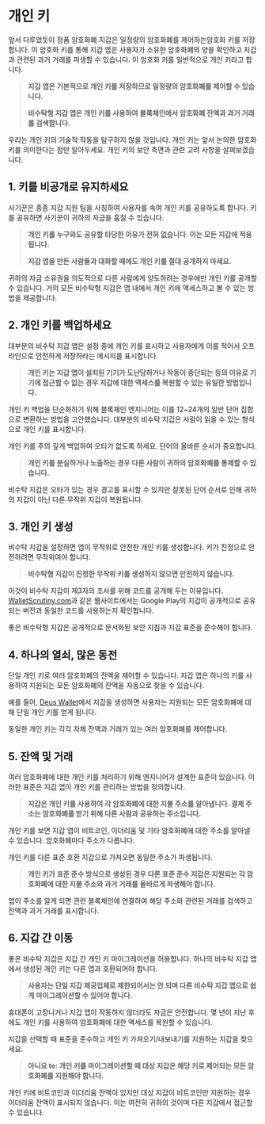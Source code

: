 # 개인 키

앞서 다루었듯이 정품 암호화폐 지갑은 일정량의 암호화폐를 제어하는 ​​암호화 키를 저장합니다. 이 암호화 키를 통해 지갑 앱은 사용자가 소유한 암호화폐의 양을 확인하고 지갑과 관련된 과거 거래를 파생할 수 있습니다. 이 암호화 키를 일반적으로 개인 키라고 합니다.

> **지갑 앱은 기본적으로 개인 키를 저장하므로 일정량의 암호화폐를 제어할 수 있습니다.**
>
> **비수탁형 지갑 앱은 개인 키를 사용하여 블록체인에서 암호화폐 잔액과 과거 거래를 검색합니다.**

우리는 개인 키의 기술적 작동을 탐구하지 않을 것입니다. 개인 키는 앞서 논의한 암호화 키를 의미한다는 점만 알아두세요. 개인 키의 보안 측면과 관련 고려 사항을 살펴보겠습니다.

## 1. 키를 비공개로 유지하세요

사기꾼은 종종 지갑 지원 팀을 사칭하여 사용자를 속여 개인 키를 공유하도록 합니다. 키를 공유하면 사기꾼이 귀하의 자금을 훔칠 수 있습니다.

> **개인 키를 누구와도 공유할 타당한 이유가 전혀 없습니다. 이는 모든 지갑에 적용됩니다.**
>
> **지갑 앱을 만든 사람들과 대화할 때에도 개인 키를 절대 공개하지 마세요.**

귀하의 자금 소유권을 의도적으로 다른 사람에게 양도하려는 경우에만 개인 키를 공개할 수 있습니다. 거의 모든 비수탁형 지갑은 앱 내에서 개인 키에 액세스하고 볼 수 있는 방법을 제공합니다.

## 2. 개인 키를 백업하세요

대부분의 비수탁 지갑 앱은 설정 중에 개인 키를 표시하고 사용자에게 이를 적어서 오프라인으로 안전하게 저장하라는 메시지를 표시합니다.

> **개인 키는 지갑 앱이 설치된 기기가 도난당하거나 작동이 중단되는 등의 이유로 기기에 접근할 수 없는 경우 지갑에 대한 액세스를 복원할 수 있는 유일한 방법입니다.**

개인 키 백업을 단순화하기 위해 블록체인 엔지니어는 이를 12~24개의 일반 단어 집합으로 변환하는 방법을 고안했습니다. 대부분의 비수탁 지갑은 사람이 읽을 수 있는 형식으로 개인 키를 표시합니다.

개인 키를 주의 깊게 백업하여 오타가 없도록 하세요. 단어의 올바른 순서가 중요합니다.

> **개인 키를 분실하거나 노출하는 경우 다른 사람이 귀하의 암호화폐를 통제할 수 있습니다.**

비수탁 지갑은 오타가 있는 경우 경고를 표시할 수 있지만 잘못된 단어 순서로 인해 귀하의 지갑이 아닌 다른 무작위 지갑이 복원됩니다.

## 3. 개인 키 생성

비수탁 지갑을 설정하면 앱이 무작위로 안전한 개인 키를 생성합니다. 키가 진정으로 안전하려면 무작위여야 합니다.

> **비수탁형 지갑이 진정한 무작위 키를 생성하지 않으면 안전하지 않습니다.**

이것이 비수탁 지갑이 제3자의 조사를 위해 코드를 공개해 두는 이유입니다. [WalletScrutiny.com](https://walletscrutiny.com)과 같은 웹사이트에서는 Google Play의 지갑이 공개적으로 공유되는 버전과 동일한 코드를 사용하는지 확인합니다.

좋은 비수탁형 지갑은 공개적으로 문서화된 보안 지침과 지갑 표준을 준수해야 합니다.

## 4. 하나의 열쇠, 많은 동전

단일 개인 키로 여러 암호화폐의 잔액을 제어할 수 있습니다. 지갑 앱은 하나의 키를 사용하여 지원되는 모든 암호화폐의 잔액을 자동으로 찾을 수 있습니다.

예를 들어, [Deus Wallet](https://deuswallet.com)에서 지갑을 생성하면 사용자는 지원되는 모든 암호화폐에 대해 단일 개인 키를 얻게 됩니다.

동일한 개인 키는 각각 자체 잔액과 거래가 있는 여러 암호화폐를 제어합니다.

## 5. 잔액 및 거래

여러 암호화폐에 대한 개인 키를 처리하기 위해 엔지니어가 설계한 표준이 있습니다. 이러한 표준은 지갑 앱이 개인 키를 관리하는 방법을 정의합니다.

> **지갑은 개인 키를 사용하여 각 암호화폐에 대한 지불 주소를 알아냅니다. 결제 주소는 암호화폐를 받기 위해 다른 사람과 공유하는 주소입니다.**

개인 키를 보면 지갑 앱이 비트코인, 이더리움 및 기타 암호화폐에 대한 주소를 알아낼 수 있습니다. 암호화폐마다 주소가 다릅니다.

개인 키를 다른 표준 호환 지갑으로 가져오면 동일한 주소가 파생됩니다.

> **개인 키가 표준 준수 방식으로 생성된 경우 다른 표준 준수 지갑은 지원되는 각 암호화폐에 대한 지불 주소와 과거 거래를 올바르게 파생해야 합니다.**

앱이 주소를 알게 되면 관련 블록체인에 연결하여 해당 주소와 관련된 거래를 검색하고 잔액과 과거 거래를 표시합니다.

## 6. 지갑 간 이동

좋은 비수탁 지갑은 지갑 간 개인 키 마이그레이션을 허용합니다. 하나의 비수탁 지갑 앱에서 생성된 개인 키는 다른 앱과 호환되어야 합니다.

> **사용자는 단일 지갑 제공업체로 제한되어서는 안 되며 다른 비수탁 지갑 앱으로 쉽게 마이그레이션할 수 있어야 합니다.**

휴대폰이 고장나거나 지갑 앱이 작동하지 않더라도 자금은 안전합니다. 몇 년이 지난 후에도 개인 키를 사용하여 암호화폐에 대한 액세스를 복원할 수 있습니다.

지갑을 선택할 때 표준을 준수하고 개인 키 가져오기/내보내기를 지원하는 지갑을 찾으세요.

> **아니요 te: 개인 키를 마이그레이션할 때 대상 지갑은 해당 키로 제어되는 모든 암호화폐를 지원해야 합니다.**

개인 키에 비트코인과 이더리움 잔액이 있지만 대상 지갑이 비트코인만 지원하는 경우 이더리움 잔액이 표시되지 않습니다. 이는 여전히 귀하의 것이며 다른 지갑에서 접근할 수 있습니다.